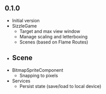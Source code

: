 ## 0.1.0

- Initial version
- SizzleGame
    - Target and max view window
    - Manage scaling and letterboxing
    - Scenes (based on Flame Routes)
- Scene
    - 
- BitmapSpriteComponent
    - Snapping to pixels
- Services
    - Persist state (save/load to local device)
